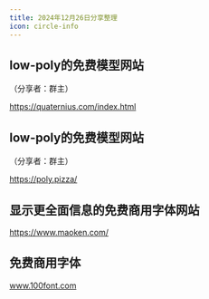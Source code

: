```yaml
---
title: 2024年12月26日分享整理
icon: circle-info
---
```


## low-poly的免费模型网站

（分享者：群主）

https://quaternius.com/index.html

## low-poly的免费模型网站

（分享者：群主）

https://poly.pizza/

## 显示更全面信息的免费商用字体网站

https://www.maoken.com/

## 免费商用字体

www.100font.com

